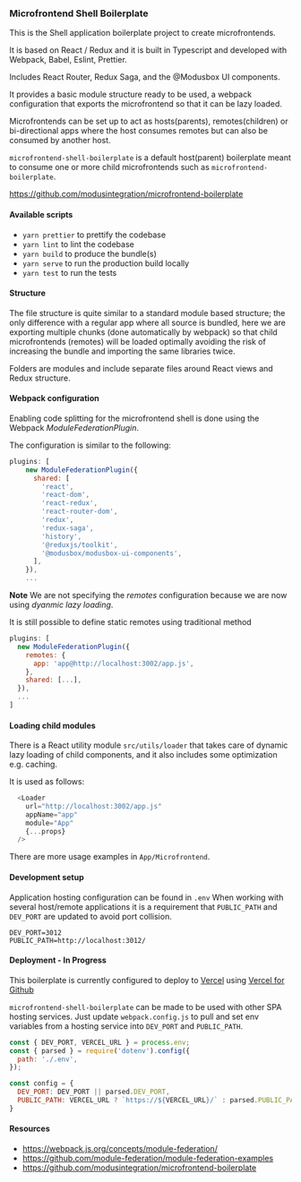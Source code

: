 ### Microfrontend Shell Boilerplate

This is the Shell application boilerplate project to create microfrontends.

It is based on React / Redux and it is built in Typescript and developed with Webpack, Babel, Eslint, Prettier.

Includes React Router, Redux Saga, and the @Modusbox UI components.

It provides a basic module structure ready to be used, a webpack configuration that exports the microfrontend so that it can be lazy loaded.

Microfrontends can be set up to act as hosts(parents), remotes(children) or
bi-directional apps where the host consumes remotes but can also be consumed by another host.

`microfrontend-shell-boilerplate` is a default host(parent) boilerplate
meant to consume one or more child microfrontends such as `microfrontend-boilerplate`.

https://github.com/modusintegration/microfrontend-boilerplate

#### Available scripts

 - `yarn prettier` to prettify the codebase
 - `yarn lint` to lint the codebase
 - `yarn build` to produce the bundle(s)
 - `yarn serve` to run the production build locally
 - `yarn test` to run the tests

#### Structure

The file structure is quite similar to a standard module based structure; the only difference with a regular app where all source is bundled, here we are exporting multiple chunks (done automatically by webpack) so that child microfrontends (remotes) will be loaded optimally avoiding the risk of increasing the bundle and importing the same libraries twice.

Folders are modules and include separate files around React views and Redux structure.


#### Webpack configuration

Enabling code splitting for the microfrontend shell is done using the Webpack _ModuleFederationPlugin_.

The configuration is similar to the following:
```javascript
plugins: [
    new ModuleFederationPlugin({
      shared: [
        'react',
        'react-dom',
        'react-redux',
        'react-router-dom',
        'redux',
        'redux-saga',
        'history',
        '@reduxjs/toolkit',
        '@modusbox/modusbox-ui-components',
      ],
    }),
    ...
```
**Note** We are not specifying the _remotes_ configuration because we are now using _dyanmic lazy loading_.

It is still possible to define static remotes using traditional method

```javascript
plugins: [
  new ModuleFederationPlugin({
    remotes: {
      app: 'app@http://localhost:3002/app.js',
    },
    shared: [...],
  }),
  ...
]
```

#### Loading child modules

There is a React utility module `src/utils/loader` that takes care of dynamic lazy loading of child components, and it also includes some optimization e.g. caching.

It is used as follows:
```javascript
  <Loader
    url="http://localhost:3002/app.js"
    appName="app"
    module="App"
    {...props}
  />
```
There are more usage examples in `App/Microfrontend`.

#### Development setup

Application hosting configuration can be found in `.env`
When working with several host/remote applications it is a requirement that
`PUBLIC_PATH` and `DEV_PORT` are updated to avoid port collision.

```
DEV_PORT=3012
PUBLIC_PATH=http://localhost:3012/
```

#### Deployment - In Progress

This boilerplate is currently configured to deploy to [Vercel](https://vercel.com/docs)
using [Vercel for Github](https://vercel.com/docs/git/vercel-for-github)

`microfrontend-shell-boilerplate` can be made to be used with other SPA hosting services.
Just update `webpack.config.js` to pull and set env variables from a hosting service
into `DEV_PORT` and `PUBLIC_PATH`.

```javascript
const { DEV_PORT, VERCEL_URL } = process.env;
const { parsed } = require('dotenv').config({
  path: './.env',
});

const config = {
  DEV_PORT: DEV_PORT || parsed.DEV_PORT,
  PUBLIC_PATH: VERCEL_URL ? `https://${VERCEL_URL}/` : parsed.PUBLIC_PATH,
}
```

#### Resources

 - https://webpack.js.org/concepts/module-federation/
 - https://github.com/module-federation/module-federation-examples
 - https://github.com/modusintegration/microfrontend-boilerplate
